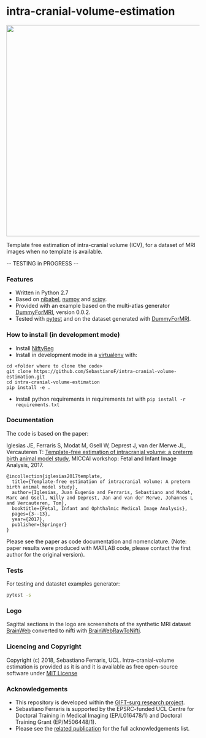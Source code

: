 # intra-cranial-volume-estimation

<p align="center"> 
<img src="https://github.com/SebastianoF/intra-cranial-volume-estimation/blob/master/logo.jpg" width="550">
</p>


Template free estimation of intra-cranial volume (ICV), for a dataset of MRI images when no template is available.

-- TESTING in PROGRESS --

### Features

+ Written in Python 2.7
+ Based on [nibabel](http://nipy.org/nibabel/), [numpy](http://www.numpy.org/) and [scipy](https://www.scipy.org/).
+ Provided with an example based on the multi-atlas generator [DummyForMRI](https://github.com/SebastianoF/DummyForMRI), version 0.0.2.
+ Tested with [pytest](https://docs.pytest.org/en/latest/) and on the dataset generated with [DummyForMRI](https://github.com/SebastianoF/DummyForMRI).

### How to install (in development mode) 

+ Install [NiftyReg](https://github.com/KCL-BMEIS/niftyreg)
+ Install in development mode in a [virtualenv](http://docs.python-guide.org/en/latest/dev/virtualenvs/) with:
```
cd <folder where to clone the code>
git clone https://github.com/SebastianoF/intra-cranial-volume-estimation.git
cd intra-cranial-volume-estimation
pip install -e .
```
+ Install python requirements in requirements.txt with
    `pip install -r requirements.txt`

### Documentation

The code is based on the paper:

Iglesias JE, Ferraris S, Modat M, Gsell W, Deprest J, van der Merwe JL, Vercauteren T: [Template-free estimation of intracranial volume: a preterm birth animal model study](http://www.nmr.mgh.harvard.edu/~iglesias/pdf/FIFI_2017_pre.pdf), MICCAI workshop: Fetal and Infant Image Analysis, 2017.

```
@incollection{iglesias2017template,
  title={Template-free estimation of intracranial volume: A preterm birth animal model study},
  author={Iglesias, Juan Eugenio and Ferraris, Sebastiano and Modat, Marc and Gsell, Willy and Deprest, Jan and van der Merwe, Johannes L and Vercauteren, Tom},
  booktitle={Fetal, Infant and Ophthalmic Medical Image Analysis},
  pages={3--13},
  year={2017},
  publisher={Springer}
}
```

Please see the paper as code documentation and nomenclature.
(Note: paper results were produced with MATLAB code, please contact the first author for the original version).

### Tests

For testing and datastet examples generator:
```bash
pytest -s
```

### Logo

Sagittal sections in the logo are screenshots of the synthetic MRI dataset [BrainWeb](http://brainweb.bic.mni.mcgill.ca/brainweb/) converted to nifti with [BrainWebRawToNifti](https://github.com/SebastianoF/BrainWebRawToNifti).

### Licencing and Copyright

Copyright (c) 2018, Sebastiano Ferraris, UCL. Intra-cranial-volume estimation is provided as it is and 
it is available as free open-source software under [MIT License](https://github.com/SebastianoF/intra-cranial-volume-estimation/blob/master/LICENCE.txt)

### Acknowledgements

+ This repository is developed within the [GIFT-surg research project](http://www.gift-surg.ac.uk).
+  Sebastiano Ferraris is supported by the EPSRC-funded UCL Centre for Doctoral Training in Medical Imaging (EP/L016478/1) and Doctoral Training Grant (EP/M506448/1). 
+ Please see the [related publication](http://www.nmr.mgh.harvard.edu/~iglesias/pdf/FIFI_2017_pre.pdf) for the full acknowledgements list.
